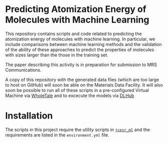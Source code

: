 # Predicting Atomization Energy of Molecules with Machine Learning

This repository contains scripts and code related to predicting the atomization energy of molecules with machine learning.
In particular, we include comparisons between machine learning methods and the validation of the ability of these approaches
to predict the properties of molecules with sizes larger than the those in the training set.

The paper describing this activity is in preparation for submission to MRS Communications.

A copy of this repository with the generated data files (which are too large to host on GitHub)
will soon be able on the Materials Data Facility.
It will also soon be possible to run all of these scripts in a pre-configured Virtual Machine via [WholeTale](http://wholetale.org)
and to excecute the models via [DLHub](https://dlhub.org)

# Installation

The scripts in this project require the utility scripts in [`jcesr_ml`](jcesr_ml) and the requirements
are listed in the `environment.yml` file.
